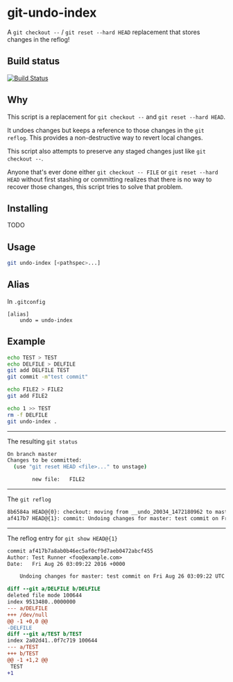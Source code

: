 # git-undo-index
A `git checkout --` / `git reset --hard HEAD` replacement that stores changes in the reflog!

## Build status

[![Build Status](https://travis-ci.org/weikinhuang/git-undo-index.svg?branch=master)](https://travis-ci.org/weikinhuang/git-undo-index)

## Why

This script is a replacement for `git checkout --` and `git reset --hard HEAD`.

It undoes changes but keeps a reference to those changes in the `git reflog`. This provides a
non-destructive way to revert local changes.

This script also attempts to preserve any staged changes just like `git checkout --`.

Anyone that's ever done either `git checkout -- FILE` or `git reset --hard HEAD` without first stashing or
committing realizes that there is no way to recover those changes, this script tries to solve that problem.

## Installing

TODO

## Usage

```bash
git undo-index [<pathspec>...]
```

## Alias

In `.gitconfig`

```
[alias]
    undo = undo-index
````

## Example

```bash
echo TEST > TEST
echo DELFILE > DELFILE
git add DELFILE TEST
git commit -m"test commit"

echo FILE2 > FILE2
git add FILE2

echo 1 >> TEST
rm -f DELFILE
git undo-index .
```

---

The resulting `git status`
```bash
On branch master
Changes to be committed:
  (use "git reset HEAD <file>..." to unstage)

        new file:   FILE2

```

---

The `git reflog`
```bash
8b6584a HEAD@{0}: checkout: moving from __undo_20034_1472180962 to master
af417b7 HEAD@{1}: commit: Undoing changes for master: test commit on Fri Aug 26 03:09:22 UTC 2016
```

---

The reflog entry for `git show HEAD@{1}`
```diff
commit af417b7a8ab0b46ec5af0cf9d7aeb0472abcf455
Author: Test Runner <foo@example.com>
Date:   Fri Aug 26 03:09:22 2016 +0000

    Undoing changes for master: test commit on Fri Aug 26 03:09:22 UTC 2016

diff --git a/DELFILE b/DELFILE
deleted file mode 100644
index 9513480..0000000
--- a/DELFILE
+++ /dev/null
@@ -1 +0,0 @@
-DELFILE
diff --git a/TEST b/TEST
index 2a02d41..0f7c719 100644
--- a/TEST
+++ b/TEST
@@ -1 +1,2 @@
 TEST
+1
```
